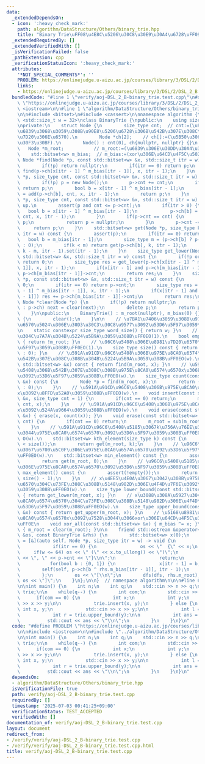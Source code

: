 ```yaml
---
data:
  _extendedDependsOn:
  - icon: ':heavy_check_mark:'
    path: algorithm/DataStructure/Others/binary_trie.hpp
    title: "Binary Trie\uFF08\u4E8C\u5206\u30C8\u30E9\u30A4\u6728\uFF09"
  _extendedRequiredBy: []
  _extendedVerifiedWith: []
  _isVerificationFailed: false
  _pathExtension: cpp
  _verificationStatusIcon: ':heavy_check_mark:'
  attributes:
    '*NOT_SPECIAL_COMMENTS*': ''
    PROBLEM: https://onlinejudge.u-aizu.ac.jp/courses/library/3/DSL/2/DSL_2_B
    links:
    - https://onlinejudge.u-aizu.ac.jp/courses/library/3/DSL/2/DSL_2_B
  bundledCode: "#line 1 \"verify/aoj-DSL_2_B-binary_trie.test.cpp\"\n#define PROBLEM\
    \ \"https://onlinejudge.u-aizu.ac.jp/courses/library/3/DSL/2/DSL_2_B\"\n\n#include\
    \ <iostream>\n\n#line 1 \"algorithm/DataStructure/Others/binary_trie.hpp\"\n\n\
    \n\n#include <bitset>\n#include <cassert>\n\nnamespace algorithm {\n\ntemplate\
    \ <std::size_t w = 32>\nclass BinaryTrie {\npublic:\n    using size_type = std::size_t;\n\
    \nprivate:\n    struct Node {\n        size_type cnt;  // cnt:=(\u81EA\u8EAB\u3092\
    \u6839\u3068\u3059\u308B\u90E8\u5206\u6728\u306B\u542B\u307E\u308C\u308B\u8981\
    \u7D20\u306E\u6570).\n        Node *ch[2];    // ch[]:=(\u5B50\u306E\u30DD\u30A4\
    \u30F3\u30BF).\n        Node() : cnt(0), ch{nullptr, nullptr} {}\n    };\n\n \
    \   Node *m_root;           // m_root:=(\u6839\u306E\u30DD\u30A4\u30F3\u30BF).\n\
    \    std::bitset<w> m_bias;  // m_bias:=(xor\u306E\u64CD\u4F5C\u5024).\n\n   \
    \ Node *find(Node *p, const std::bitset<w> &x, std::size_t itr = w) const {\n\
    \        if(!p) return nullptr;\n        if(itr == 0) return p;\n        return\
    \ find(p->ch[x[itr - 1] ^ m_bias[itr - 1]], x, itr - 1);\n    }\n    Node *add(Node\
    \ *p, size_type cnt, const std::bitset<w> &x, std::size_t itr = w) {  // top down.\n\
    \        if(!p) p = new Node();\n        p->cnt += cnt;\n        if(itr == 0)\
    \ return p;\n        bool b = x[itr - 1] ^ m_bias[itr - 1];\n        p->ch[b]\
    \ = add(p->ch[b], cnt, x, itr - 1);\n        return p;\n    }\n    Node *sub(Node\
    \ *p, size_type cnt, const std::bitset<w> &x, std::size_t itr = w) {  // bottom\
    \ up.\n        assert(p and cnt <= p->cnt);\n        if(itr > 0) {\n         \
    \   bool b = x[itr - 1] ^ m_bias[itr - 1];\n            p->ch[b] = sub(p->ch[b],\
    \ cnt, x, itr - 1);\n        }\n        if(p->cnt == cnt) {\n            delete\
    \ p;\n            return p = nullptr;\n        }\n        p->cnt -= cnt;\n   \
    \     return p;\n    }\n    std::bitset<w> get(Node *p, size_type k, std::size_t\
    \ itr = w) const {\n        assert(p);\n        if(itr == 0) return 0;\n     \
    \   bool b = m_bias[itr - 1];\n        size_type m = (p->ch[b] ? p->ch[b]->cnt\
    \ : 0);\n        if(k < m) return get(p->ch[b], k, itr - 1);\n        return get(p->ch[!b],\
    \ k - m, itr - 1).set(itr - 1);\n    }\n    size_type get_lower(Node *p, const\
    \ std::bitset<w> &x, std::size_t itr = w) const {\n        if(!p or itr == 0)\
    \ return 0;\n        size_type res = get_lower(p->ch[x[itr - 1] ^ m_bias[itr -\
    \ 1]], x, itr - 1);\n        if(x[itr - 1] and p->ch[m_bias[itr - 1]]) res +=\
    \ p->ch[m_bias[itr - 1]]->cnt;\n        return res;\n    }\n    size_type get_upper(Node\
    \ *p, const std::bitset<w> &x, std::size_t itr = w) const {\n        if(!p) return\
    \ 0;\n        if(itr == 0) return p->cnt;\n        size_type res = get_upper(p->ch[x[itr\
    \ - 1] ^ m_bias[itr - 1]], x, itr - 1);\n        if(x[itr - 1] and p->ch[m_bias[itr\
    \ - 1]]) res += p->ch[m_bias[itr - 1]]->cnt;\n        return res;\n    }\n   \
    \ Node *clear(Node *p) {\n        if(!p) return nullptr;\n        for(Node *&next\
    \ : p->ch) next = clear(next);\n        delete p;\n        return p = nullptr;\n\
    \    }\n\npublic:\n    BinaryTrie() : m_root(nullptr), m_bias(0) {}\n    ~BinaryTrie()\
    \ {\n        clear();\n    }\n\n    // \u7BA1\u7406\u3059\u308B\u975E\u8CA0\u6574\
    \u6570\u5024\u306E\u30D3\u30C3\u30C8\u9577\u3092\u53D6\u5F97\u3059\u308B\uFF0E\
    \n    static constexpr size_type word_size() { return w; }\n    // \u96C6\u5408\
    \u304C\u7A7A\u304B\u5224\u5B9A\u3059\u308B\uFF0EO(1).\n    bool empty() const\
    \ { return !m_root; }\n    // \u96C6\u5408\u306E\u8981\u7D20\u6570\u3092\u53D6\
    \u5F97\u3059\u308B\uFF0EO(1).\n    size_type size() const { return (m_root ? m_root->cnt\
    \ : 0); }\n    // \u591A\u91CD\u96C6\u5408\u306B\u975E\u8CA0\u6574\u6570x\u304C\
    \u542B\u307E\u308C\u308B\u304B\u5224\u5B9A\u3059\u308B\uFF0EO(w).\n    bool contains(const\
    \ std::bitset<w> &x) const { return find(m_root, x); }\n    // \u591A\u91CD\u96C6\
    \u5408\u306B\u542B\u307E\u308C\u308B\u975E\u8CA0\u6574\u6570x\u306E\u500B\u6570\
    \u3092\u53D6\u5F97\u3059\u308B\uFF0EO(w).\n    size_type count(const std::bitset<w>\
    \ &x) const {\n        Node *p = find(m_root, x);\n        return (p ? p->cnt\
    \ : 0);\n    }\n    // \u591A\u91CD\u96C6\u5408\u306B\u975E\u8CA0\u6574\u6570\
    x\u3092\u8FFD\u52A0\u3059\u308B\uFF0EO(w).\n    void insert(const std::bitset<w>\
    \ &x, size_type cnt = 1) {\n        if(cnt == 0) return;\n        m_root = add(m_root,\
    \ cnt, x);\n    }\n    // \u591A\u91CD\u96C6\u5408\u306B\u975E\u8CA0\u6574\u6570\
    x\u3092\u524A\u9664\u3059\u308B\uFF0EO(w).\n    void erase(const std::bitset<w>\
    \ &x) { erase(x, count(x)); }\n    void erase(const std::bitset<w> &x, size_type\
    \ cnt) {\n        if(cnt == 0) return;\n        m_root = sub(m_root, cnt, x);\n\
    \    }\n    // \u591A\u91CD\u96C6\u5408\u5185\u3067k\u756A\u76EE\u306B\u5C0F\u3055\
    \u3044\u975E\u8CA0\u6574\u6570\u3092\u53D6\u5F97\u3059\u308B\uFF0E0-based index.\
    \ O(w).\n    std::bitset<w> kth_element(size_type k) const {\n        assert(k\
    \ < size());\n        return get(m_root, k);\n    }\n    // \u96C6\u5408\u5185\
    \u3067\u6700\u5C0F\u306E\u975E\u8CA0\u6574\u6570\u3092\u53D6\u5F97\u3059\u308B\
    \uFF0EO(w).\n    std::bitset<w> min_element() const {\n        assert(!empty());\n\
    \        return get(m_root, 0);\n    }\n    // \u96C6\u5408\u5185\u3067\u6700\u5927\
    \u306E\u975E\u8CA0\u6574\u6570\u3092\u53D6\u5F97\u3059\u308B\uFF0EO(w).\n    std::bitset<w>\
    \ max_element() const {\n        assert(!empty());\n        return get(m_root,\
    \ size() - 1);\n    }\n    // x\u4EE5\u4E0A\u3067\u3042\u308B\u975E\u8CA0\u6574\
    \u6570\u304C\u73FE\u308C\u308B\u5148\u982D\u306E\u4F4D\u7F6E\u3092\u53D6\u5F97\
    \u3059\u308B\uFF0EO(w).\n    size_type lower_bound(const std::bitset<w> &x) const\
    \ { return get_lower(m_root, x); }\n    // x\u3088\u308A\u5927\u304D\u3044\u975E\
    \u8CA0\u6574\u6570\u304C\u73FE\u308C\u308B\u5148\u982D\u306E\u4F4D\u7F6E\u3092\
    \u53D6\u5F97\u3059\u308B\uFF0EO(w).\n    size_type upper_bound(const std::bitset<w>\
    \ &x) const { return get_upper(m_root, x); }\n    // \u5168\u8981\u7D20\u306B\u975E\
    \u8CA0\u6574\u6570x\u3092\u7528\u3044\u3066xor\u306E\u64CD\u4F5C\u3092\u884C\u3046\
    \uFF0E\n    void xor_all(const std::bitset<w> &x) { m_bias ^= x; }\n    void clear()\
    \ { m_root = clear(m_root); }\n\n    friend std::ostream &operator<<(std::ostream\
    \ &os, const BinaryTrie &rhs) {\n        std::bitset<w> x(0);\n        auto dfs\
    \ = [&](auto self, Node *p, size_type itr = w) -> void {\n            if(!p) return;\n\
    \            if(itr == 0) {\n                os << \"  {\" << x;\n           \
    \     if(w <= 64) os << \" (\" << x.to_ullong() << \")\";\n                os\
    \ << \", \" << p->cnt << \"}\\n\";\n                return;\n            }\n \
    \           for(bool b : {0, 1}) {\n                x[itr - 1] = b;\n        \
    \        self(self, p->ch[b ^ rhs.m_bias[itr - 1]], itr - 1);\n            }\n\
    \        };\n        os << \"[\\n\";\n        dfs(dfs, rhs.m_root);\n        return\
    \ os << \"]\";\n    }\n};\n\n}  // namespace algorithm\n\n\n#line 6 \"verify/aoj-DSL_2_B-binary_trie.test.cpp\"\
    \n\nint main() {\n    int n;\n    int q;\n    std::cin >> n >> q;\n\n    algorithm::BinaryTrie<20>\
    \ trie;\n\n    while(q--) {\n        int com;\n        std::cin >> com;\n\n  \
    \      if(com == 0) {\n            int x;\n            int y;\n            std::cin\
    \ >> x >> y;\n\n            trie.insert(x, y);\n        } else {\n           \
    \ int x, y;\n            std::cin >> x >> y;\n\n            int l = trie.lower_bound(x);\n\
    \            int r = trie.upper_bound(y);\n\n            int ans = r - l;\n  \
    \          std::cout << ans << \"\\n\";\n        }\n    }\n}\n"
  code: "#define PROBLEM \"https://onlinejudge.u-aizu.ac.jp/courses/library/3/DSL/2/DSL_2_B\"\
    \n\n#include <iostream>\n\n#include \"../algorithm/DataStructure/Others/binary_trie.hpp\"\
    \n\nint main() {\n    int n;\n    int q;\n    std::cin >> n >> q;\n\n    algorithm::BinaryTrie<20>\
    \ trie;\n\n    while(q--) {\n        int com;\n        std::cin >> com;\n\n  \
    \      if(com == 0) {\n            int x;\n            int y;\n            std::cin\
    \ >> x >> y;\n\n            trie.insert(x, y);\n        } else {\n           \
    \ int x, y;\n            std::cin >> x >> y;\n\n            int l = trie.lower_bound(x);\n\
    \            int r = trie.upper_bound(y);\n\n            int ans = r - l;\n  \
    \          std::cout << ans << \"\\n\";\n        }\n    }\n}\n"
  dependsOn:
  - algorithm/DataStructure/Others/binary_trie.hpp
  isVerificationFile: true
  path: verify/aoj-DSL_2_B-binary_trie.test.cpp
  requiredBy: []
  timestamp: '2025-07-03 00:41:25+09:00'
  verificationStatus: TEST_ACCEPTED
  verifiedWith: []
documentation_of: verify/aoj-DSL_2_B-binary_trie.test.cpp
layout: document
redirect_from:
- /verify/verify/aoj-DSL_2_B-binary_trie.test.cpp
- /verify/verify/aoj-DSL_2_B-binary_trie.test.cpp.html
title: verify/aoj-DSL_2_B-binary_trie.test.cpp
---
```

